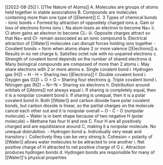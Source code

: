 [[2022-08-25]]
I. [[The Nature of Atoms]]
	A. Molecules are groups of atoms held together in stable associations
	B. Compounds are molecules containing more than one type of [[Element]] 
	C. 3 Types of chemical bonds
		- Ionic bonds = Formed by attraction of oppositely charged ions
			a. Gain or loss of electrons forms ions
				i. Na atom loses an electron to become Na+
				ii. Cl atom gains an electron to become CL-
				iii. Opposite charges attract so that Na+ and Cl- remain associated as an ionic compound
			b. Electrical attraction of [[Water]] molecules can disrupt forces holding ions together
		- Covalent bonds = form when atoms share 2 or more valence [[Electrons]]
			a. Results in no net charge
			b. Satisfies octet rule with no unpaired electrons
			c. Strength of covalent bond depends on the number of shared electrons
			d. Many biological compounds are composed of more than 2 atoms
				i. May share electrons with 2 or more atoms
			e. Single covalent bond
				i. Hydrogen gas (H2)
					~ H - H
					~ Sharing two [[Electrons]]
			f. Double covalent bond
				i. Oxygen gas (O2)
					~ O = O
					~ Sharing four electrons
			g. Triple covalent bond
				i. Nitrogen gas (N2)
					~ N=-N
					~ Sharing six electrons
			h. Distribution around orbitals of [[Atoms]] not always equal
				i. If sharing is completely equal, then it is a nonpolar covalent bond
				ii. If sharing is unequal, then it is a polar covalent bond
				iii. Both [[Water]] and carbon dioxide have polar covalent bonds, but carbon dioxide is linear, so the partial charges on the molecule cancel each other out and it is nonpolar overall
					~ O - C - O (nonpolar molecule)
					~ Water is in bent shape because of two negative H (polar molecule)
					~ Methane has four H and one C. Four H are all positively charged and are equidistance around C, making it a nonpolar molecule. No unequal distrubition.
		- Hydrogen bond
			a. Individually very weak and transitory
				i. Collectively they can be very strong
			b. Cohesion = polarity of [[Water]] allows water molecules to be attracted to one another
				i. Net positive charge of H attracted to net positive charge of O
			c. Attraction produces hydrogen bonds
			d. Hydrogen bonds are responsible for many of [[Water]]'s physical properties
